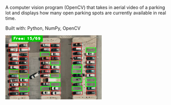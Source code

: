 A computer vision program (OpenCV) that takes in aerial video of a parking lot and displays how many open parking spots are currently available in real time.



Built with: Python, NumPy, OpenCV

![Screenshot](parkingspacetracker-ss2.png)
